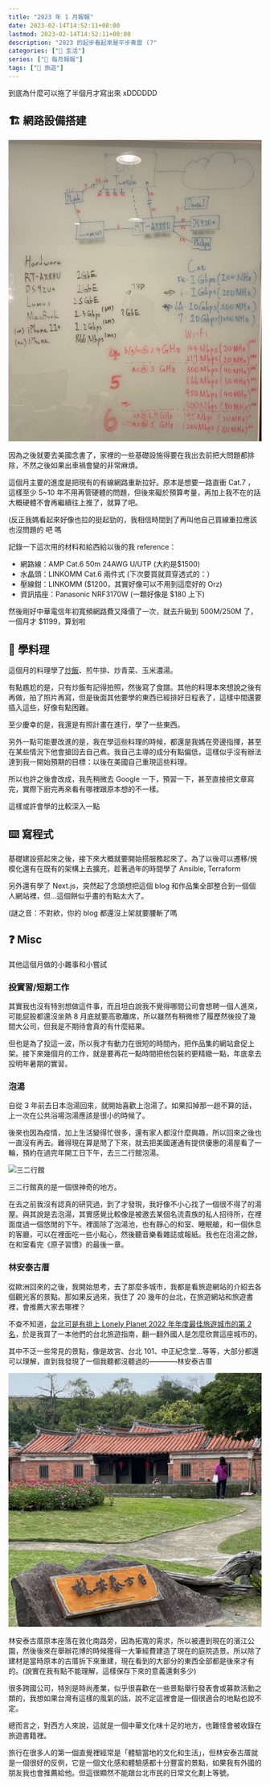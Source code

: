 ```yaml
---
title: "2023 年 1 月報報"
date: 2023-02-14T14:52:11+08:00
lastmod: 2023-02-14T14:52:11+08:00
description: "2023 的起步看起來是平步青雲 (?"
categories: ["🍫 生活"]
series: ["📰 每月報報"]
tags: ["🧳 旅遊"]
---
```


到底為什麼可以拖了半個月才寫出來 xDDDDDD

## 🏗 網路設備搭建

![我家的網路設備佈局](network-arch.jpg "我家的網路佈局和規格參考")

因為之後就要去美國念書了，家裡的一些基礎設施得要在我出去前把大問題都排除，不然之後如果出車禍會變的非常麻煩。

這個月主要的進度是把現有的有線網路重新拉好。原本是想要一路直衝 Cat.7 ，這樣至少 5~10 年不用再管硬體的問題，但後來礙於預算考量，再加上我不在的話大概硬體不會再繼續往上推了，就算了吧。

(反正我媽看起來好像也拉的挺起勁的，我相信時間到了再叫他自己買線重拉應該也沒問題的 吧 嗎

記錄一下這次用的材料和給西給以後的我 reference：

- 網路線：AMP Cat.6 50m 24AWG U/UTP (大約是$1500)
- 水晶頭：LINKOMM Cat.6 兩件式 (下次要買就買穿透式的：）
- 壓線鉗：LINKOMM ($1200，其實好像可以不用到這麼好的 Orz)
- 資訊插座：Panasonic NRF3170W (一顆好像是 $180 上下)

然後剛好中華電信年初寬頻網路費又降價了一次，就去升級到 500M/250M 了，一個月才 $1199，算划啦

## 🍳 學料理

這個月的料理學了[炒飯](https://docs.tomy.me/oyakodon)、煎牛排、炒青菜、玉米濃湯。

有點尷尬的是，只有炒飯有記得拍照，然後寫了食譜。其他的料理本來想說之後有再做，拍了照片再寫，但是後面其他要學的東西已經排好日程表了，這樣中間還要插入這些，好像有點困難。

至少慶幸的是，我還是有照計畫在進行，學了一些東西。

另外一點可能要改進的是，我在學這些料理的時候，都還是我媽在旁邊指揮，甚至在某些情況下他會搶回去自己煮。我自己主導的成分有點偏低，這樣似乎沒有辦法達到我一開始預期的目標：以後在美國自己重現這些料理。

所以也許之後會改成，我先稍微去 Google 一下，預習一下，甚至直接把文章寫完，實際下廚完再來看有哪裡跟原本想的不一樣。

這樣或許會學的比較深入一點

## ⌨️ 寫程式

基礎建設搭起來之後，接下來大概就要開始搭服務起來了。為了以後可以遷移/規模化還有在既有的架構上去擴充，趁著過年的時間學了 Ansible, Terraform

另外還有學了 Next.js，突然起了念頭想把這個 blog 和作品集全部整合到一個個人網站裡，但...這個餅似乎畫的有點太大了。

(謎之音：不對欸，你的 blog 都還沒上架就要腰斬了嗎

## ❓ Misc

其他這個月做的小雜事和小嘗試

### 投實習/短期工作

其實我也沒有特別想做這件事，而且坦白說我不覺得哪間公司會想聘一個人進來，可能屁股都還沒坐熱 8 月底就要高歌離席，所以雖然有稍微修了履歷然後投了幾間大公司，但我是不期待會真的有什麼結果。

但也是為了投這一波，所以我才有動力在很短的時間內，把作品集的網站倉促上架。接下來幾個月的工作，就是要再花一點時間把他包裝的更精緻一點，年底拿去投明年暑期的實習。

### 泡湯

自從 3 年前去日本泡湯回來，就開始喜歡上泡湯了。如果扣掉那一趟不算的話，上一次在公共浴場泡湯應該是很小的時候了。

後來也因為疫情，加上生活變得忙很多，還有家人都沒什麼興趣，所以回來之後也一直沒有再去。難得現在算是閒了下來，就去把美國運通有提供優惠的湯屋看了一輪，預約在過完年開工日下午，去三二行館泡湯。

![三二行館](villa32.jpg "三二行館的門口沒有任何的招牌或看板，只有一個低調內斂的 32 門牌")

三二行館真的是一個很神奇的地方。

在去之前我沒有認真的研究過，到了才發現，我好像不小心找了一個很不得了的湯屋。與其說是去泡湯，其實感覺比較像是被邀去某個名流貴族的私人招待所，在裡面度過一個悠閒的下午。裡面除了泡湯池，也有靜心的和室、睡眠艙，和一個休息的客廳，可以在裡面吃一些小點心，然後聽音樂看雜誌或報紙。我也在泡湯之餘，在和室看完《原子習慣》的最後一章。

### 林安泰古厝

從歐洲回來的之後，我開始思考，去了那麼多城市，我都是看旅遊網站的介紹去各個觀光客的景點。那如果反過來，我住了 20 幾年的台北，在旅遊網站和旅遊書裡，會推薦大家去哪裡？

不查不知道，[台北可是有排上 Lonely Planet 2022 年年度最佳旅遊城市的第 2 名](https://web.archive.org/web/20220729024146/https://www.lonelyplanet.com/best-in-travel/cities)，於是我買了一本他們的台北旅遊指南，翻一翻外國人是怎麼欣賞這座城市的。

其中不泛一些常見的景點，像是故宮、台北 101、中正紀念堂...等等，大部分都還可以理解，直到我發現了一個我聽都沒聽過的————林安泰古厝

![林安泰古厝](lin-an-tai-house.jpg)

林安泰古厝原本座落在敦化南路旁，因為拓寬的需求，所以被遷到現在的濱江公園，然後後來在舉辦花博的時候獲得一大筆經費建造了現在的庭院造景。所以除了建材是當時原本的古厝拆下來重建，現在看到的大部分的東西全部都是後來才有的。(說實在我有點不能理解，這樣保存下來的意義還剩多少)

很多跨國公司，特別是時尚產業，似乎很喜歡在一些景點舉行發表會或募款活動之類的，我想如果台灣有這樣的風氣的話，說不定這裡會是一個很適合的地點也說不定。

總而言之，對西方人來說，這就是一個中華文化味十足的地方，也難怪會被收錄在旅遊書籍裡。

旅行在很多人的第一個直覺裡經常是「體驗當地的文化和生活」，但林安泰古厝就是一個很好的反例，它是一個文化感和體驗感都十分豐富的景點，如果我有外國的朋友我也會推薦給他。但這很顯然不能跟台北市民的日常文化劃上等號。
